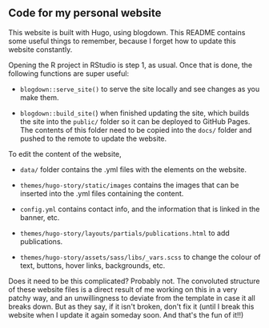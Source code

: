 ## Code for my personal website

This website is built with Hugo, using blogdown. This README contains some useful things to remember, because I forget how to update this website constantly.

Opening the R project in RStudio is step 1, as usual. Once that is done, the following functions are super useful:

-   `blogdown::serve_site()` to serve the site locally and see changes as you make them.

-   `blogdown::build_site(`) when finished updating the site, which builds the site into the `public/` folder so it can be deployed to GitHub Pages. The contents of this folder need to be copied into the `docs/` folder and pushed to the remote to update the website.

To edit the content of the website,

-   `data/` folder contains the .yml files with the elements on the website.

-   `themes/hugo-story/static/images` contains the images that can be inserted into the .yml files containing the content.

-   `config.yml` contains contact info, and the information that is linked in the banner, etc.

-   `themes/hugo-story/layouts/partials/publications.html` to add publications.

-   `themes/hugo-story/assets/sass/libs/_vars.scss` to change the colour of text, buttons, hover links, backgrounds, etc.

Does it need to be this complicated? Probably not. The convoluted structure of these website files is a direct result of me working on this in a very patchy way, and an unwillingness to deviate from the template in case it all breaks down. But as they say, if it isn't broken, don't fix it (until I break this website when I update it again someday soon. And that's the fun of it!!)
